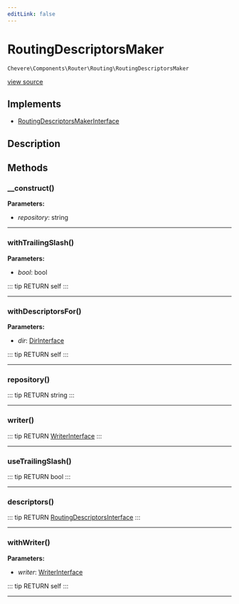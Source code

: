 ```yaml
---
editLink: false
---
```


# RoutingDescriptorsMaker

`Chevere\Components\Router\Routing\RoutingDescriptorsMaker`

[view source](https://github.com/chevere/chevere/blob/master/src/Chevere/Components/Router/Routing/RoutingDescriptorsMaker.php)

## Implements

- [RoutingDescriptorsMakerInterface](../../../Interfaces/Router/Routing/RoutingDescriptorsMakerInterface.md)

## Description



## Methods

### __construct()

**Parameters:**

- *repository*: string

---

### withTrailingSlash()

**Parameters:**

- *bool*: bool

::: tip RETURN
self
:::

---

### withDescriptorsFor()

**Parameters:**

- *dir*: [DirInterface](../../../Interfaces/Filesystem/DirInterface.md)

::: tip RETURN
self
:::

---

### repository()

::: tip RETURN
string
:::

---

### writer()

::: tip RETURN
[WriterInterface](../../../Interfaces/Writer/WriterInterface.md)
:::

---

### useTrailingSlash()

::: tip RETURN
bool
:::

---

### descriptors()

::: tip RETURN
[RoutingDescriptorsInterface](../../../Interfaces/Router/Routing/RoutingDescriptorsInterface.md)
:::

---

### withWriter()

**Parameters:**

- *writer*: [WriterInterface](../../../Interfaces/Writer/WriterInterface.md)

::: tip RETURN
self
:::

---
